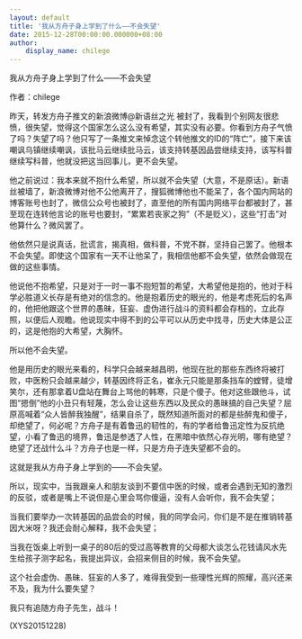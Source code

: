 ```yaml
---
layout: default
title: '我从方舟子身上学到了什么——不会失望'
date: 2015-12-28T00:00:00.000000+08:00
author:
    display_name: chilege
---
```


我从方舟子身上学到了什么——不会失望

作者：chilege

昨天，转发方舟子推文的新浪微博@新语丝之光 被封了，我看到个别网友很悲愤，很失望，觉得这个国家怎么这么没有希望，其实没有必要。你看到方舟子气愤了吗？失望了吗？他只写了一条推文来悼念这个转他推文的ID的“阵亡”，接下来该嘲讽乌镇继续嘲讽，该批马云继续批马云，该支持转基因品尝继续支持，该写科普继续写科普，他就没把这当回事儿，更不会失望。

他之前说过：我本来就不抱什么希望，所以就不会失望（大意，不是原话）。新语丝被墙了，新浪微博对他不公他离开了，搜狐微博他也不能呆了，各个国内网站的博客账号也封了，微信公众号也被封了，直至他的所有国内网络平台都被封了，甚至现在连转他言论的账号也要封，“累累若丧家之狗”（不是贬义），这些“打击”对他算什么？微风罢了。

他依然只是说真话，批谎言，揭真相，做科普，不党不群，坚持自己罢了。他根本不会失望。即使这个国家有一天不让他呆了，我相信他都不会失望，依然会做现在做的这些事情。

他说他不抱希望，只是对于一时一事不抱短暂的希望，大希望他是抱的，他对于科学必胜道义长存是有绝对的信念的。他是抱着历史的眼光的，他是考虑死后的名声的，他把他跟这个世界的愚昧，狂妄、虚伪进行战斗的资料都会存档的，立此存照，以便后人观瞻。他说现实中得不到的公平可以从历史中找寻，历史大体是公正的，这是他抱的大希望，大胸怀。

所以他不会失望。

他是用历史的眼光来看的，科学只会越来越昌明，他现在批的那些东西终将被打败，中医粉只会越来越少，转基因终将正名，崔永元只能是那条挡车的螳臂，徒增笑尔，还有那拿着U盘站在舞台上骂他的韩寒，只是个傻子。他对这些跟他斗，试图“摁倒”他的小丑只有轻蔑，怎么会让这些东西以及民众的愚昧搞的自己失望？屈原高喊着“众人皆醉我独醒”，结果自杀了，既然知道所面对的都是些醉鬼和傻子，却绝望了，何必呢？方舟子是有着鲁迅的韧性的，有的学者给鲁迅定性为反抗绝望，小看了鲁迅的境界，鲁迅是参透了人性，在黑暗中依然心存光明，哪有绝望？绝望了还战什么斗？方舟子也是一样，只是方舟子连失望都不会的。

这就是我从方舟子身上学到的——不会失望。

所以，现实中，当我跟亲人和朋友谈到不要信中医的时候，或者会遇到无知的激烈的反驳，或者是嘴上不说但是心里会骂你傻逼，没有人会听你，我不会失望；

当我们要举办一次转基因的品尝会的时候，我的同学会问，你们是不是在推销转基因大米呀？我还会耐心解释，我不会失望；

当我在饭桌上听到一桌子的80后的受过高等教育的父母都大谈怎么花钱请风水先生给孩子测字起名，我提出异议，会招来侧目的时候，我不会失望。

这个社会虚伪、愚昧、狂妄的人多了，难得我受到一些理性光辉的照耀，高兴还来不及，我为什么要失望？

我只有追随方舟子先生，战斗！

(XYS20151228)

